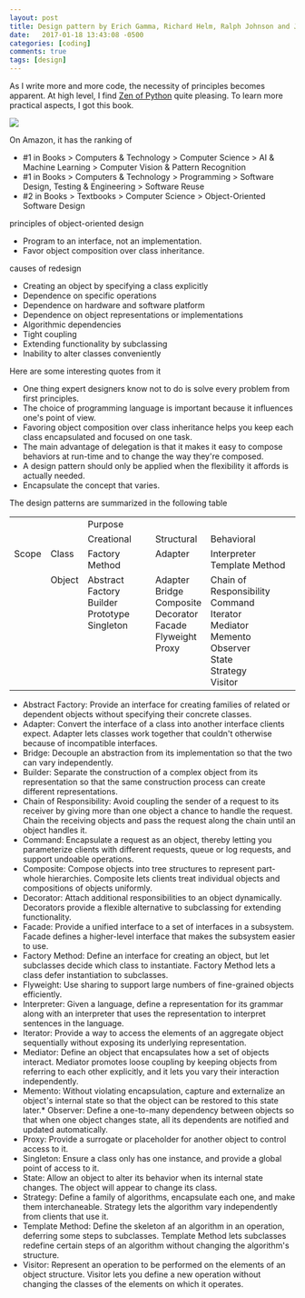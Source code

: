 ```yaml
---
layout: post
title: Design pattern by Erich Gamma, Richard Helm, Ralph Johnson and John Vlissides
date:   2017-01-18 13:43:08 -0500
categories: [coding]
comments: true
tags: [design]
---
```


As I write more and more code, the necessity of principles becomes apparent.
At high level, I find [Zen of Python](https://www.python.org/dev/peps/pep-0020/) quite pleasing. To learn more practical aspects, I got this book.

<a target="_blank"  href="https://www.amazon.com/gp/product/0201633612/ref=as_li_tl?ie=UTF8&camp=1789&creative=9325&creativeASIN=0201633612&linkCode=as2&tag=nosarthur2016-20&linkId=578b21eb39dee41c6f6f743aec13b1d9"><img border="0" src="//ws-na.amazon-adsystem.com/widgets/q?_encoding=UTF8&MarketPlace=US&ASIN=0201633612&ServiceVersion=20070822&ID=AsinImage&WS=1&Format=_SL250_&tag=nosarthur2016-20" ></a><img src="//ir-na.amazon-adsystem.com/e/ir?t=nosarthur2016-20&l=am2&o=1&a=0201633612" width="1" height="1" border="0" alt="" style="border:none !important; margin:0px !important;" />

On Amazon, it has the ranking of 

* #1 in Books > Computers & Technology > Computer Science > AI & Machine Learning > Computer Vision & Pattern Recognition
* #1 in Books > Computers & Technology > Programming > Software Design, Testing & Engineering > Software Reuse
* #2 in Books > Textbooks > Computer Science > Object-Oriented Software Design

principles of object-oriented design

* Program to an interface, not an implementation.
* Favor object composition over class inheritance.

causes of redesign

* Creating an object by specifying a class explicitly
* Dependence on specific operations
* Dependence on hardware and software platform
* Dependence on object representations or implementations
* Algorithmic dependencies
* Tight coupling
* Extending functionality by subclassing 
* Inability to alter classes conveniently

Here are some interesting quotes from it

* One thing expert designers know not to do is solve every problem from first principles.
* The choice of programming language is important because it influences one's point of view.
* Favoring object composition over class inheritance helps you keep each class encapsulated and focused on one task.
* The main advantage of delegation is that it makes it easy to compose behaviors at run-time and to change the way they're composed.
* A design pattern should only be applied when the flexibility it affords is actually needed.
* Encapsulate the concept that varies.

The design patterns are summarized in the following table

<style>
table td, table td * {
    vertical-align: top;
}
</style>
<table>
  <tr>
    <td colspan="2"></td>
    <td colspan="3">Purpose</td>
  </tr>
  <tr>
    <td colspan="2"></td>
    <td>Creational</td>
    <td>Structural</td>
    <td>Behavioral</td>
  </tr>
  <tr>
    <td rowspan="11">Scope</td>
    <td>Class</td>
    <td>Factory Method</td>
    <td>Adapter</td>
    <td>Interpreter<br> Template Method</td>
  </tr>
  <tr>
    <td>Object</td>
    <td>Abstract Factory<br>Builder<br>Prototype<br>Singleton</td>
	<td>Adapter<br>Bridge<br>Composite<br>Decorator<br>Facade<br>Flyweight<br>Proxy</td>
	<td>Chain of Responsibility<br>Command<br>Iterator<br>Mediator<br>Memento<br>Observer<br>State<br>Strategy<br>Visitor</td>
  </tr>
</table>

* Abstract Factory: Provide an interface for creating families of related or dependent objects without specifying their concrete classes.
* Adapter: Convert the interface of a class into another interface clients expect. Adapter lets classes work together that couldn't otherwise because of incompatible interfaces.
* Bridge: Decouple an abstraction from its implementation so that the two can vary independently.
* Builder: Separate the construction of a complex object from its representation so that the same construction process can create different representations.
* Chain of Responsibility: Avoid coupling the sender of a request to its receiver by giving more than one object a chance to handle the request. Chain the receiving objects and pass the request along the chain until an object handles it.
* Command: Encapsulate a request as an object, thereby letting you parameterize clients with different requests, queue or log requests, and support undoable operations.
* Composite: Compose objects into tree structures to represent part-whole hierarchies. Composite lets clients treat individual objects and compositions of objects uniformly.
* Decorator: Attach additional responsibilities to an object dynamically. Decorators provide a flexible alternative to subclassing for extending functionality.
* Facade: Provide a unified interface to a set of interfaces in a subsystem. Facade defines a higher-level interface that makes the subsystem easier to use.
* Factory Method: Define an interface for creating an object, but let subclasses decide which class to instantiate. Factory Method lets a class defer instantiation to subclasses.
* Flyweight: Use sharing to support large numbers of fine-grained objects efficiently. 
* Interpreter: Given a language, define a representation for its grammar along with an interpreter that uses the representation to interpret sentences in the language.
* Iterator: Provide a way to access the elements of an aggregate object sequentially without exposing its underlying representation.
* Mediator: Define an object that encapsulates how a set of objects interact. Mediator promotes loose coupling by keeping objects from referring to each other explicitly, and it lets you vary their interaction independently.
* Memento: Without violating encapsulation, capture and externalize an object's internal state so that the object can be restored to this state later.* Observer: Define a one-to-many dependency between objects so that when one object changes state, all its dependents are notified and updated automatically. 
* Proxy: Provide a surrogate or placeholder for another object to control access to it.
* Singleton: Ensure a class only has one instance, and provide a global point of access to it.
* State: Allow an object to alter its behavior when its internal state changes. The object will appear to change its class.
* Strategy: Define a family of algorithms, encapsulate each one, and make them interchaneable. Strategy lets the algorithm vary independently from clients that use it.
* Template Method: Define the skeleton af an algorithm in an operation, deferring some steps to subclasses. Template Method lets subclasses redefine certain steps of an algorithm without changing the algorithm's structure.
* Visitor: Represent an operation to be performed on the elements of an object structure. Visitor lets you define a new operation without changing the classes of the elements on which it operates.

